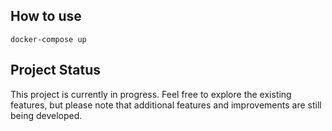 ## How to use
``` docker-compose up ```

## Project Status

This project is currently in progress. Feel free to explore the existing features, but please note that additional features and improvements are still being developed.
